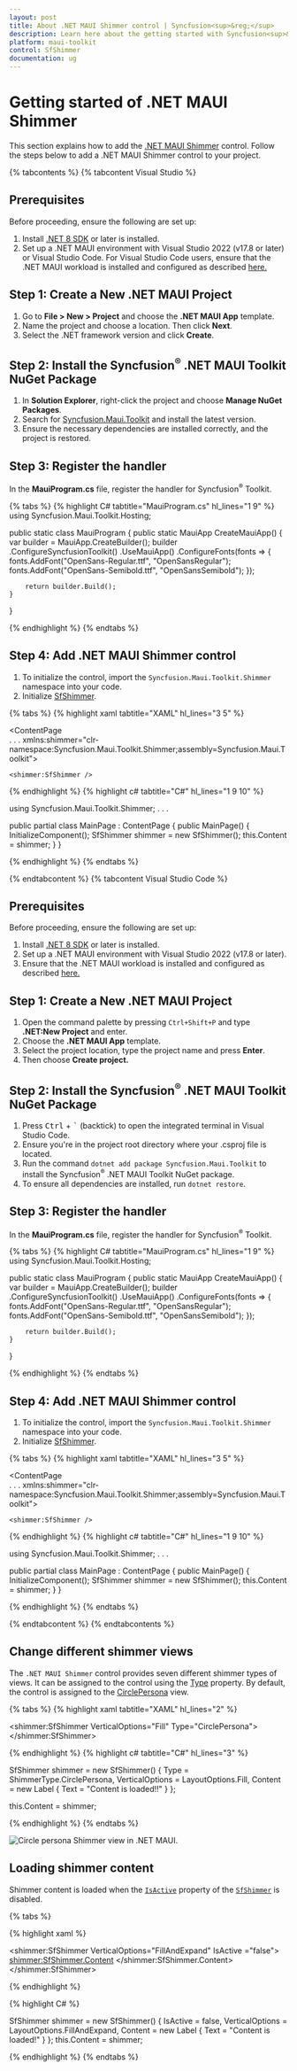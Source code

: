 ```yaml
---
layout: post
title: About .NET MAUI Shimmer control | Syncfusion<sup>&reg;</sup>
description: Learn here about the getting started with Syncfusion<sup>&reg;</sup> .NET MAUI Shimmer (SfShimmer) control, its elements and more.
platform: maui-toolkit
control: SfShimmer
documentation: ug
---
```


# Getting started of .NET MAUI Shimmer

This section explains how to add the [.NET MAUI Shimmer](https://help.syncfusion.com/cr/maui-toolkit/Syncfusion.Maui.Toolkit.Shimmer.SfShimmer.html) control. Follow the steps below to add a .NET MAUI Shimmer control to your project.

{% tabcontents %}
{% tabcontent Visual Studio %}

## Prerequisites

Before proceeding, ensure the following are set up:
 1. Install [.NET 8 SDK](https://dotnet.microsoft.com/en-us/download/dotnet/8.0) or later is installed.
 2. Set up a .NET MAUI environment with Visual Studio 2022 (v17.8 or later) or Visual Studio Code. For Visual Studio Code users, ensure that the .NET MAUI workload is installed and configured as described [here.](https://learn.microsoft.com/en-us/dotnet/maui/get-started/installation?view=net-maui-8.0&tabs=visual-studio-code)

## Step 1: Create a New .NET MAUI Project

 1. Go to **File > New > Project** and choose the **.NET MAUI App** template.
 2. Name the project and choose a location. Then click **Next**.
 3. Select the .NET framework version and click **Create**.
 
## Step 2: Install the Syncfusion<sup>&reg;</sup> .NET MAUI Toolkit NuGet Package

 1. In **Solution Explorer**, right-click the project and choose **Manage NuGet Packages**.
 2. Search for [Syncfusion.Maui.Toolkit](https://www.nuget.org/packages/Syncfusion.Maui.Toolkit/) and install the latest version.
 3. Ensure the necessary dependencies are installed correctly, and the project is restored.
 
 ## Step 3: Register the handler

In the **MauiProgram.cs** file, register the handler for Syncfusion<sup>&reg;</sup> Toolkit.

{% tabs %}
{% highlight C# tabtitle="MauiProgram.cs" hl_lines="1 9" %}    
using Syncfusion.Maui.Toolkit.Hosting;

public static class MauiProgram
{
	public static MauiApp CreateMauiApp()
	{
	    var builder = MauiApp.CreateBuilder();
		builder
			.ConfigureSyncfusionToolkit()
			.UseMauiApp<App>()
			.ConfigureFonts(fonts =>
			{
				fonts.AddFont("OpenSans-Regular.ttf", "OpenSansRegular");
				fonts.AddFont("OpenSans-Semibold.ttf", "OpenSansSemibold");
			});

		return builder.Build();
	}
}

{% endhighlight %}
{% endtabs %}

## Step 4: Add .NET MAUI Shimmer control

 1. To initialize the control, import the `Syncfusion.Maui.Toolkit.Shimmer` namespace into your code.
 2. Initialize [SfShimmer](https://help.syncfusion.com/cr/maui-toolkit/Syncfusion.Maui.Toolkit.Shimmer.SfShimmer.html).

{% tabs %}
{% highlight xaml tabtitle="XAML" hl_lines="3 5" %}

<ContentPage   
    . . .
    xmlns:shimmer="clr-namespace:Syncfusion.Maui.Toolkit.Shimmer;assembly=Syncfusion.Maui.Toolkit">

    <shimmer:SfShimmer />
</ContentPage>

{% endhighlight %}
{% highlight c# tabtitle="C#" hl_lines="1 9 10" %}

using Syncfusion.Maui.Toolkit.Shimmer;
. . .

public partial class MainPage : ContentPage
{
    public MainPage()
    {
        InitializeComponent();
        SfShimmer shimmer = new SfShimmer();
        this.Content = shimmer;
    }
}

{% endhighlight %}
{% endtabs %}

{% endtabcontent %}
{% tabcontent Visual Studio Code %}

## Prerequisites

Before proceeding, ensure the following are set up:
 1. Install [.NET 8 SDK](https://dotnet.microsoft.com/en-us/download/dotnet/8.0) or later is installed.
 2. Set up a .NET MAUI environment with Visual Studio 2022 (v17.8 or later). 
 3. Ensure that the .NET MAUI workload is installed and configured as described [here.](https://learn.microsoft.com/en-us/dotnet/maui/get-started/installation?view=net-maui-8.0&tabs=visual-studio-code)

## Step 1: Create a New .NET MAUI Project

 1. Open the command palette by pressing `Ctrl+Shift+P` and type **.NET:New Project** and enter.
 2. Choose the **.NET MAUI App** template.
 3. Select the project location, type the project name and press **Enter**.
 4. Then choose **Create project.**


## Step 2: Install the Syncfusion<sup>&reg;</sup> .NET MAUI Toolkit NuGet Package

1. Press <kbd>Ctrl</kbd> + <kbd>`</kbd> (backtick) to open the integrated terminal in Visual Studio Code.
2. Ensure you're in the project root directory where your .csproj file is located.
3. Run the command `dotnet add package Syncfusion.Maui.Toolkit` to install the Syncfusion<sup>&reg;</sup> .NET MAUI Toolkit NuGet package.
4. To ensure all dependencies are installed, run `dotnet restore`.

## Step 3: Register the handler

In the **MauiProgram.cs** file, register the handler for Syncfusion<sup>&reg;</sup> Toolkit.

{% tabs %}
{% highlight C# tabtitle="MauiProgram.cs" hl_lines="1 9" %}    
using Syncfusion.Maui.Toolkit.Hosting;

public static class MauiProgram
{
	public static MauiApp CreateMauiApp()
	{
	    var builder = MauiApp.CreateBuilder();
		builder
			.ConfigureSyncfusionToolkit()
			.UseMauiApp<App>()
			.ConfigureFonts(fonts =>
			{
				fonts.AddFont("OpenSans-Regular.ttf", "OpenSansRegular");
				fonts.AddFont("OpenSans-Semibold.ttf", "OpenSansSemibold");
			});

		return builder.Build();
	}
}

{% endhighlight %}
{% endtabs %}

## Step 4: Add .NET MAUI Shimmer control

 1. To initialize the control, import the `Syncfusion.Maui.Toolkit.Shimmer` namespace into your code.
 2. Initialize [SfShimmer](https://help.syncfusion.com/cr/maui-toolkit/Syncfusion.Maui.Toolkit.Shimmer.SfShimmer.html).

{% tabs %}
{% highlight xaml tabtitle="XAML" hl_lines="3 5" %}

<ContentPage   
    . . .
    xmlns:shimmer="clr-namespace:Syncfusion.Maui.Toolkit.Shimmer;assembly=Syncfusion.Maui.Toolkit">

    <shimmer:SfShimmer />
</ContentPage>

{% endhighlight %}
{% highlight c# tabtitle="C#" hl_lines="1 9 10" %}

using Syncfusion.Maui.Toolkit.Shimmer;
. . .

public partial class MainPage : ContentPage
{
    public MainPage()
    {
        InitializeComponent();
        SfShimmer shimmer = new SfShimmer();
        this.Content = shimmer;
    }
}

{% endhighlight %}
{% endtabs %}

{% endtabcontent %}
{% endtabcontents %}

## Change different shimmer views

The `.NET MAUI Shimmer` control provides seven different shimmer types of views. It can be assigned to the control using the [Type](https://help.syncfusion.com/cr/maui-toolkit/Syncfusion.Maui.Toolkit.Shimmer.SfShimmer.html#Syncfusion_Maui_Toolkit_Shimmer_SfShimmer_Type) property. By default, the control is assigned to the [CirclePersona](https://help.syncfusion.com/cr/maui-toolkit/Syncfusion.Maui.Toolkit.Shimmer.ShimmerType.html#Syncfusion_Maui_Toolkit_Shimmer_ShimmerType_CirclePersona) view.

{% tabs %}
{% highlight xaml tabtitle="XAML" hl_lines="2" %}

<shimmer:SfShimmer VerticalOptions="Fill"
                   Type="CirclePersona">
    <StackLayout>
        <Label
            Text="Content is loaded!"
            HorizontalOptions="CenterAndExpand"
            VerticalOptions="CenterAndExpand">
        </Label>
    </StackLayout>
</shimmer:SfShimmer>

{% endhighlight %}
{% highlight c# tabtitle="C#" hl_lines="3" %}

SfShimmer shimmer = new SfShimmer()
{
    Type = ShimmerType.CirclePersona,
    VerticalOptions = LayoutOptions.Fill,
    Content = new Label
    {
        Text = "Content is loaded!!"
    }
};

this.Content = shimmer;

{% endhighlight %}
{% endtabs %}

![Circle persona Shimmer view in .NET MAUI.](images/overview/maui-circle-persona.gif)

## Loading shimmer content

Shimmer content is loaded when the [`IsActive`](https://help.syncfusion.com/cr/maui-toolkit/Syncfusion.Maui.Toolkit.Shimmer.SfShimmer.html#Syncfusion_Maui_Toolkit_Shimmer_SfShimmer_IsActive) property of the [`SfShimmer`](https://help.syncfusion.com/cr/maui-toolkit/Syncfusion.Maui.Toolkit.Shimmer.SfShimmer.html) is disabled.

{% tabs %} 

{% highlight xaml %} 

<shimmer:SfShimmer VerticalOptions="FillAndExpand" 
                   IsActive ="false">
    <shimmer:SfShimmer.Content>
        <StackLayout>
            <Label Text="Content is loaded!"/>
        </StackLayout>
    </shimmer:SfShimmer.Content>
</shimmer:SfShimmer>

{% endhighlight %}

{% highlight C# %} 

SfShimmer shimmer = new SfShimmer()
{
    IsActive = false,
    VerticalOptions = LayoutOptions.FillAndExpand,
    Content = new Label
    {
        Text = "Content is loaded!"
    }
};
this.Content = shimmer;

{% endhighlight %}
{% endtabs %}